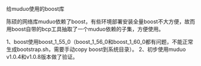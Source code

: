 给muduo使用的boost库

陈硕的网络库muduo依赖了boost，有些环境部署安装全量boost不大方便，故而用boost自带的bcp工具抽取了一个muduo依赖的子集，方便使用。

1、boost使用boost_1_55_0（boost_1_56_0和boost_1_60_0都有问题，不能正常生成bootstrap.sh，需要手动copy boost到系统目录）。
2、初步使用muduo v1.0.4和v1.0.8版本做了验证。
